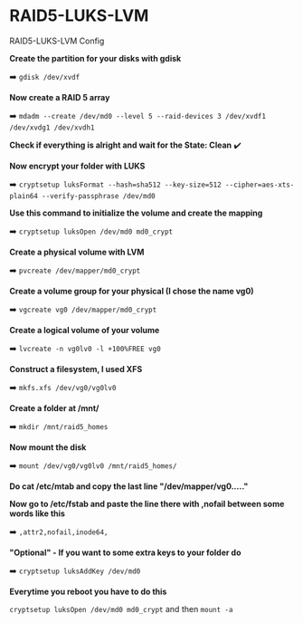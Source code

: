 # RAID5-LUKS-LVM

RAID5-LUKS-LVM Config

**Create the partition for your disks with gdisk**

➡️ `gdisk /dev/xvdf`

**Now create a RAID 5 array**

➡️ `mdadm --create /dev/md0 --level 5 --raid-devices 3 /dev/xvdf1 /dev/xvdg1 /dev/xvdh1`

**Check if everything is alright and wait for the State: Clean** ✔️

**Now encrypt your folder with LUKS**

 ➡️ `cryptsetup luksFormat --hash=sha512 --key-size=512 --cipher=aes-xts-plain64 --verify-passphrase /dev/md0`

**Use this command to initialize the volume and create the mapping**

 ➡️ `cryptsetup luksOpen /dev/md0 md0_crypt`

**Create a physical volume with LVM**

 ➡️ `pvcreate /dev/mapper/md0_crypt`

**Create a volume group for your physical (I chose the name vg0)**

 ➡️ `vgcreate vg0 /dev/mapper/md0_crypt`

**Create a logical volume of your volume** 

 ➡️ `lvcreate -n vg0lv0 -l +100%FREE vg0`

**Construct a filesystem, I used XFS**

 ➡️ `mkfs.xfs /dev/vg0/vg0lv0`
 
 **Create a folder at /mnt/**
 
 ➡️ `mkdir /mnt/raid5_homes`
 
 **Now mount the disk**
 
 ➡️ `mount /dev/vg0/vg0lv0 /mnt/raid5_homes/`
 
 **Do cat /etc/mtab and copy the last line "/dev/mapper/vg0....."**
 
 **Now go to /etc/fstab and paste the line there with ,nofail between some words like this** 
 
 ➡️ `,attr2,nofail,inode64,`
 
 **"Optional" - If you want to some extra keys to your folder do**
 
 ➡️ `cryptsetup luksAddKey /dev/md0`
 
 **Everytime you reboot you have to do this**
 
 `cryptsetup luksOpen /dev/md0 md0_crypt` and then `mount -a`
 








